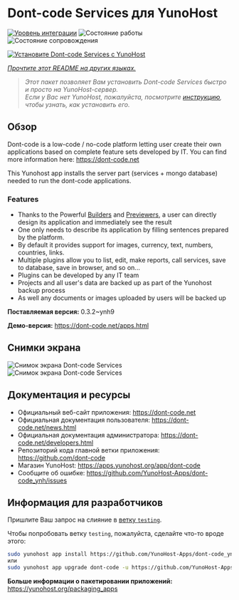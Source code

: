 <!--
Важно: этот README был автоматически сгенерирован <https://github.com/YunoHost/apps/tree/master/tools/readme_generator>
Он НЕ ДОЛЖЕН редактироваться вручную.
-->

# Dont-code Services для YunoHost

[![Уровень интеграции](https://dash.yunohost.org/integration/dont-code.svg)](https://ci-apps.yunohost.org/ci/apps/dont-code/) ![Состояние работы](https://ci-apps.yunohost.org/ci/badges/dont-code.status.svg) ![Состояние сопровождения](https://ci-apps.yunohost.org/ci/badges/dont-code.maintain.svg)

[![Установите Dont-code Services с YunoHost](https://install-app.yunohost.org/install-with-yunohost.svg)](https://install-app.yunohost.org/?app=dont-code)

*[Прочтите этот README на других языках.](./ALL_README.md)*

> *Этот пакет позволяет Вам установить Dont-code Services быстро и просто на YunoHost-сервер.*  
> *Если у Вас нет YunoHost, пожалуйста, посмотрите [инструкцию](https://yunohost.org/install), чтобы узнать, как установить его.*

## Обзор

Dont-code is a low-code / no-code platform letting user create their own applications based on complete feature sets developed by IT.
You can find more information here: https://dont-code.net

This Yunohost app installs the server part (services + mongo database) needed to run the dont-code applications.

### Features

- Thanks to the Powerful [Builders](https://dont-code.net/ide-ui) and [Previewers](https://dont-code.net/ide-ui), a user can directly design its application and immediately see the result
- One only needs to describe its application by filling sentences prepared by the platform.
- By default it provides support for images, currency, text, numbers, countries, links.
- Multiple plugins allow you to list, edit, make reports, call services, save to database, save in browser, and so on...
- Plugins can be developed by any IT team
- Projects and all user's data are backed up as part of the Yunohost backup process
- As well any documents or images uploaded by users will be backed up


**Поставляемая версия:** 0.3.2~ynh9

**Демо-версия:** <https://dont-code.net/apps.html>

## Снимки экрана

![Снимок экрана Dont-code Services](./doc/screenshots/ide.gif)
![Снимок экрана Dont-code Services](./doc/screenshots/previewer.gif)

## Документация и ресурсы

- Официальный веб-сайт приложения: <https://dont-code.net>
- Официальная документация пользователя: <https://dont-code.net/news.html>
- Официальная документация администратора: <https://dont-code.net/developers.html>
- Репозиторий кода главной ветки приложения: <https://github.com/dont-code>
- Магазин YunoHost: <https://apps.yunohost.org/app/dont-code>
- Сообщите об ошибке: <https://github.com/YunoHost-Apps/dont-code_ynh/issues>

## Информация для разработчиков

Пришлите Ваш запрос на слияние в [ветку `testing`](https://github.com/YunoHost-Apps/dont-code_ynh/tree/testing).

Чтобы попробовать ветку `testing`, пожалуйста, сделайте что-то вроде этого:

```bash
sudo yunohost app install https://github.com/YunoHost-Apps/dont-code_ynh/tree/testing --debug
или
sudo yunohost app upgrade dont-code -u https://github.com/YunoHost-Apps/dont-code_ynh/tree/testing --debug
```

**Больше информации о пакетировании приложений:** <https://yunohost.org/packaging_apps>
